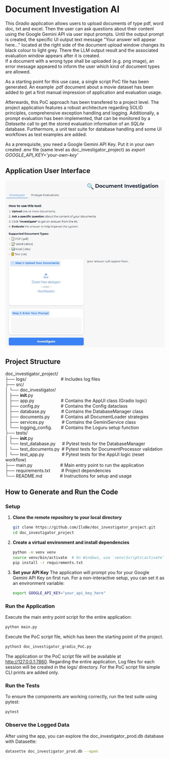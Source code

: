 # Document Investigation AI

This <i>Gradio</i> application allows users to upload documents of type pdf, word doc, txt and excel. Then the user can ask questions about their content using the Google Gemini API via user input prompts. Until the output prompt is created, the specific UI output text message "Your answer will appear here..." located at the right side of the document upload window changes its black colour to light grey. There the LLM output result and the associated evaluation window appears after it is created.<br>
If a document with a wrong type shall be uploaded (e.g. png image), an error message appeared to inform the user which kind of document types are allowed.

As a starting point for this use case, a single script PoC file has been generated. An example .pdf document about a movie dataset has been added to get a first manual impression of application and evaluation usage.

Afterwards, this PoC approach has been transfered to a project level. The project application features a robust architecture regarding SOLID principles, comprehensive exception handling and logging. Additionally, a prompt evaluation has been implemented, that can be monitored by a <i>Datasette</i> call to get the stored evaluation information of an <i>SQLite</i> database. Furthermore, a unit test suite for database handling and some UI workflows as test examples are added.

As a prerequisite, you need a Google Gemini API Key. Put it in your own created .env file (same level as doc_investigator_project) as <i>export GOOGLE_API_KEY='your-own-key'</i>

## Application User Interface
![application user interface](doc_investigation_app.JPG)
<br>

## Project Structure
doc_investigator_project/<br>
├── logs/&emsp;&emsp;&emsp;&emsp;&emsp;&emsp;&emsp;&ensp;&nbsp;# Includes log files<br>
├── src/<br>
│   └── doc_investigator/<br>
│       ├── __init__.py<br>
│       ├── app.py&emsp;&emsp;&emsp;&emsp;&emsp;&ensp;&ensp;# Contains the AppUI class (Gradio logic)<br>
│       ├── config.py&emsp;&emsp;&emsp;&emsp;&ensp;&nbsp;# Contains the Config dataclass<br>
│       ├── database.py&emsp;&emsp;&emsp;&ensp;# Contains the DatabaseManager class<br>
│       ├── documents.py&emsp;&emsp;&ensp;# Contains all DocumentLoader strategies<br>
│       ├── services.py&emsp;&emsp;&emsp;&emsp;# Contains the GeminiService class<br>
│       └── logging_config.&emsp;&emsp;# Contains the Loguru setup function<br>
├── tests/<br>
│   ├── __init__.py<br>
│   └── test_database.py&emsp;&ensp;# Pytest tests for the DatabaseManager<br>
│   └── test_documents.py&ensp;# Pytest tests for DocumentProcessor validation<br>
│   └── test_app.py&emsp;&emsp;&emsp;&emsp;# Pytest tests for the AppUI logic (reset workflow)<br>
├── main.py&emsp;&emsp;&emsp;&emsp;&emsp;&emsp;&nbsp;# Main entry point to run the application<br>
├── requirements.txt&emsp;&emsp;&ensp;# Project dependencies<br>
└── README.md&emsp;&emsp;&emsp;&emsp;# Instructions for setup and usage<br>

## How to Generate and Run the Code
### Setup

1.  **Clone the remote repository to your local directory**
    ```bash
    git clone https://github.com/IloBe/doc_investigator_project.git
    cd doc_investigator_project
    ```

2.  **Create a virtual environment and install dependencies**
    ```bash
    python -m venv venv
    source venv/bin/activate  # On Windows, use `venv\Scripts\activate`
    pip install -r requirements.txt
    ```

3.  **Set your API Key**
    The application will prompt you for your Google Gemini API Key on first run. For a non-interactive setup, you can set it as an environment variable:
    ```bash
    export GOOGLE_API_KEY="your_api_key_here"
    ```

### Run the Application
Execute the main entry point script for the entire application:
```bash
python main.py
```
Execute the PoC script file, which has been the starting point of the project.
```bash
python3 doc_investigator_gradio_PoC.py
```

The application or the PoC script file will be available at http://127.0.0.1:7860.
Regarding the entire application, Log files for each session will be created in the logs/ directory.
For the PoC script file simple CLI prints are added only.

### Run the Tests
To ensure the components are working correctly, run the test suite using pytest:
```bash
pytest
```

### Observe the Logged Data
After using the app, you can explore the doc_investigator_prod.db database with Datasette:
```bash
datasette doc_investigator_prod.db --open
```

